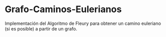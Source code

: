 # Grafo-Caminos-Eulerianos
 Implementación del Algoritmo de Fleury para obtener un camino euleriano (si es posible) a partir de un grafo.
